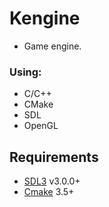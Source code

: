 # Kengine

- Game engine.

### Using:
- C/C++
- CMake
- SDL
- OpenGL

## Requirements
- [SDL3](http://libsdl.org/) v3.0.0+
- [Cmake](https://cmake.org) 3.5+